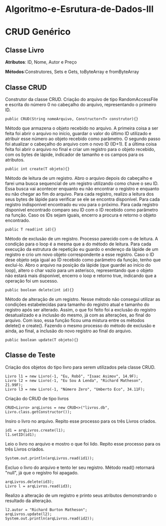 # Algoritmo-e-Esrutura-de-Dados-III
# CRUD Genérico

## Classe Livro
**Atributos**: ID, Nome, Autor e Preço   
           
**Métodos**:Construtores, Sets e Gets, toByteArray e fromByteArray

## Classe CRUD
Construtor da classe CRUD. Criação do arquivo de tipo RandomAccessFile e escrita do número 0 no cabeçalho do arquivo, representando o primeiro ID. 
```
public CRUD(String nomeArquivo, Constructor<T> construtor){}
```
Método que armazena o objeto recebido no arquivo. A primeira coisa a ser feita foi abrir o arquivo no início, guardar o valor do último ID utilizado e atribuir esse número ao objeto recebido como parâmetro. O segundo passo foi atualizar o cabeçalho do arquivo com o novo ID (ID+1). E a última coisa feita foi abrir o arquivo no final e criar um registro para o objeto recebido, com os bytes de lápide, indicador de tamanho e os campos para os atributos.
```
public int create(T objeto){}
```
Método de leitura de um registro. Abro o arquivo depois do cabeçalho e farei uma busca sequencial de um registro utilizando como chave o seu ID. Essa busca vai acontecer enquanto eu não encontrar o registro e enquanto eu não chegar ao fim do arquivo. Para cada registro, realizo a leitura dos seus bytes de lápide para verificar se ele se encontra disponível. Para cada registro indisponível encontrado eu vou para o próximo. Para cada registro disponível encontrado comparo seu ID com o ID recebido como parâmetro na função. Caso os IDs sejam iguais, encerro a procura e retorno o objeto encontrado.
```
public T read(int id){}
```
Método de exclusão de um registro. Processo parecido com o de leitura. A condição para o loop é a mesma que a do método de leitura. Para cada execução da estrutura de repetição eu guardo o endereço da lápide de um registro e crio um novo objeto correspondente a esse registro. Caso o ID dese objeto seja igual ao ID recebido como parâmetro da função, tenho que excluí-lo. Abro o arquivo na posição da lápide (que guardei ao início do loop), altero o char vazio para um asterisco, representando que o objeto não estará mais disponível, encerro o loop e retorno true, indicando que a operação foi um sucesso.
```
public boolean delete(int id){}
```
Método de alteração de um registro. Nesse método não consegui utilizar as condições estabelecidas para  tamanho do registro atual e tamanho do registro após ser alterado. Assim, o que foi feito foi a exclusão do registro desatualizado e a inclusão do mesmo, já com as alterações, ao final do arquivo. Com isso, essa função ficou uma mistura entre os métodos delete() e create(). Fazendo o mesmo processo do método de exclusão e ainda, ao final, a inclusão do novo registro ao final do arquivo.
```
public boolean update(T objeto){}
```

## Classe de Teste
Criação dos objetos do tipo livro para serem utilizados pela classe CRUD.
```
Livro l1 = new Livro(-1, "Eu, Robô", "Isaac Asimov", 14.9F);
Livro l2 = new Livro(-1, "Eu Sou A Lenda", "Richard Matheson", 21.99F);
Livro l3 = new Livro(-1, "Número Zero", "Umberto Eco", 34.11F);
```
Criação do CRUD de tipo livros
```
CRUD<Livro> arqLivros = new CRUD<>("livros.db", Livro.class.getConstructor());
```
Insiro o livro no arquivo. Repito esse processo para os três Livros criados.
```
id1 = arqLivros.create(l1); 
l1.setID(id1);
```
Leio o livro no arquivo e mostro o que foi lido. Repito esse processo para os três Livros criados.
```
System.out.println(arqLivros.read(id1));
```
Excluo o livro do arquivo e tento ler seu registro. Método read() retornará "null", já que o registro foi apagado.
```
arqLivros.delete(id3);
Livro l = arqLivros.read(id3);
```
Realizo a alteração de um registro e printo seus atributos demonstrando o resultado da alteração.
```
l2.autor = "Richard Burton Matheson";
arqLivros.update(l2);
System.out.println(arqLivros.read(id2));
```
